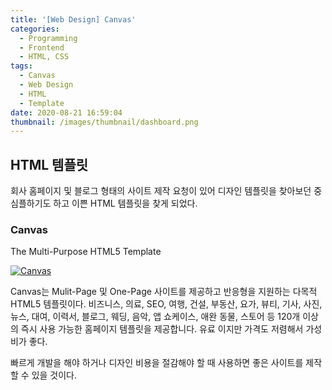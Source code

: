 ```yaml
---
title: '[Web Design] Canvas'
categories:
  - Programming
  - Frontend
  - HTML, CSS
tags:
  - Canvas
  - Web Design
  - HTML
  - Template
date: 2020-08-21 16:59:04
thumbnail: /images/thumbnail/dashboard.png
---
```


## HTML 템플릿

회사 홈페이지 및 블로그 형태의 사이트 제작 요청이 있어 디자인 템플릿을 찾아보던 중 심플하기도 하고 이쁜 HTML 템플릿을 찾게 되었다.

### Canvas

The Multi-Purpose HTML5 Template

[![Canvas](/images/design/canvas.png)](https://themeforest.net/item/canvas-the-multipurpose-html5-template/9228123)

Canvas는 Mulit-Page 및 One-Page 사이트를 제공하고 반응형을 지원하는 다목적 HTML5 템플릿이다. 비즈니스, 의료, SEO, 여행, 건설, 부동산, 요가, 뷰티, 기사, 사진, 뉴스, 대여, 이력서, 블로그, 웨딩, 음악, 앱 쇼케이스, 애완 동물, 스토어 등 120개 이상의 즉시 사용 가능한 홈페이지 템플릿을 제공합니다. 유료 이지만 가격도 저렴해서 가성비가 좋다.

빠르게 개발을 해야 하거나 디자인 비용을 절감해야 할 때 사용하면 좋은 사이트를 제작할 수 있을 것이다.
